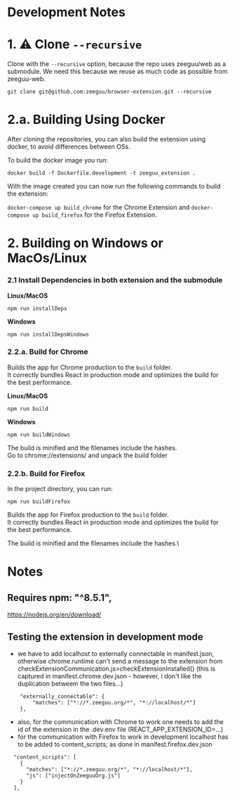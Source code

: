 # Development Notes

# 1. ⚠️ Clone `--recursive`

Clone with the `--recursive` option, because the repo uses zeeguu/web as a submodule.
We need this because we reuse as much code as possible from zeeguu-web.

```
git clone git@github.com:zeeguu/browser-extension.git --recursive
```


# 2.a. Building Using Docker

After cloning the repositories, you can also build the extension using docker, to avoid differences between OSs.

To build the docker image you run:

```
docker build -f Dockerfile.development -t zeeguu_extension .
```

With the image created you can now run the following commands to build the extension:

`docker-compose up build_chrome` for the Chrome Extension and `docker-compose up build_firefox` for the Firefox Extension.


# 2. Building on Windows or MacOs/Linux

### 2.1 Install Dependencies in both extension and the submodule

**Linux/MacOS**

```
npm run installDeps
```

**Windows** 
```
npm run installDepsWindows
```



### 2.2.a. Build for Chrome

Builds the app for Chrome production to the `build` folder.\
It correctly bundles React in production mode and optimizes the build for the best performance.

**Linux/MacOS**

```
npm run build
```

**Windows** 

```
npm run buildWindows
```

The build is minified and the filenames include the hashes.\
Go to chrome://extensions/ and unpack the build folder

### 2.2.b. Build for Firefox

In the project directory, you can run:

```
npm run buildFirefox
```

Builds the app for Firefox production to the `build` folder.\
It correctly bundles React in production mode and optimizes the build for the best performance.

The build is minified and the filenames include the hashes.\

# Notes

## Requires npm: "^8.5.1",

https://nodejs.org/en/download/


## Testing the extension in development mode

- we have to add localhost to externally connectable in manifest.json, otherwise chrome.runtime can't
  send a message to the extension from checkExtensionCommunication.js>checkExtensionInstalled()
  (this is captured in manifest.chrome.dev.json - however, i don't like the duplication betweem the two files...)

```
    "externally_connectable": {
        "matches": ["*://*.zeeguu.org/*", "*://localhost/*"]
    },
```

- also, for the communication with Chrome to work one needs to add the id of the extension
  in the .dev.env file (REACT_APP_EXTENSION_ID=...)
- for the communication with Firefox to work in development localhost has to be added to content_scripts; as done in manifest.firefox.dev.json

```
  "content_scripts": [
    {
      "matches": ["*://*.zeeguu.org/*", "*://localhost/*"],
      "js": ["injectOnZeeguuOrg.js"]
    }
  ],
```
